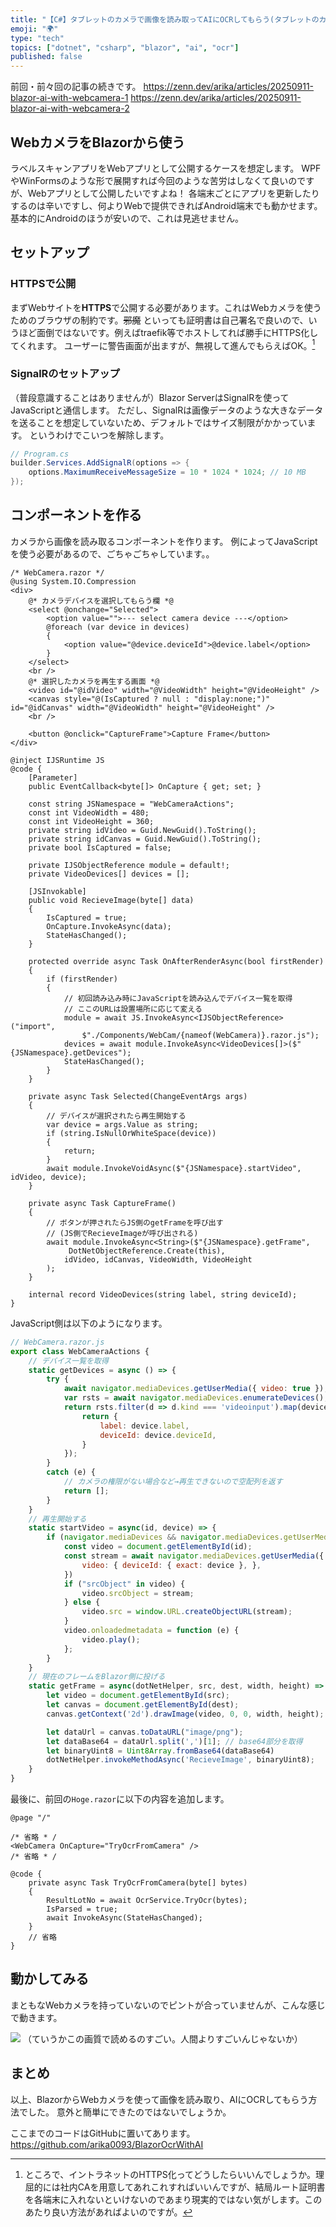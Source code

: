 ```yaml
---
title: "【C#】タブレットのカメラで画像を読み取ってAIにOCRしてもらう(タブレットのカメラ編)"
emoji: "🌍️"
type: "tech"
topics: ["dotnet", "csharp", "blazor", "ai", "ocr"]
published: false
---
```


前回・前々回の記事の続きです。
https://zenn.dev/arika/articles/20250911-blazor-ai-with-webcamera-1
https://zenn.dev/arika/articles/20250911-blazor-ai-with-webcamera-2


## WebカメラをBlazorから使う

ラベルスキャンアプリをWebアプリとして公開するケースを想定します。
WPFやWinFormsのような形で展開すれば今回のような苦労はしなくて良いのですが、Webアプリとして公開したいですよね！
各端末ごとにアプリを更新したりするのは辛いですし、何よりWebで提供できればAndroid端末でも動かせます。
基本的にAndroidのほうが安いので、これは見逃せません。

## セットアップ
### HTTPSで公開
まずWebサイトを**HTTPS**で公開する必要があります。これはWebカメラを使うためのブラウザの制約です。~~邪魔~~
といっても証明書は自己署名で良いので、いうほど面倒ではないです。例えばtraefik等でホストしてれば勝手にHTTPS化してくれます。
ユーザーに警告画面が出ますが、無視して進んでもらえばOK。[^1]

[^1]: ところで、イントラネットのHTTPS化ってどうしたらいいんでしょうか。理屈的には社内CAを用意してあれこれすればいいんですが、結局ルート証明書を各端末に入れないといけないのであまり現実的ではない気がします。このあたり良い方法があればよいのですが。

### SignalRのセットアップ
（普段意識することはありませんが）Blazor ServerはSignalRを使ってJavaScriptと通信します。
ただし、SignalRは画像データのような大きなデータを送ることを想定していないため、デフォルトではサイズ制限がかかっています。
というわけでこいつを解除します。

```cs
// Program.cs
builder.Services.AddSignalR(options => {
    options.MaximumReceiveMessageSize = 10 * 1024 * 1024; // 10 MB
}); 
```

## コンポーネントを作る

カメラから画像を読み取るコンポーネントを作ります。
例によってJavaScriptを使う必要があるので、ごちゃごちゃしています。。

```razor
/* WebCamera.razor */
@using System.IO.Compression
<div>
    @* カメラデバイスを選択してもらう欄 *@
    <select @onchange="Selected">
        <option value="">--- select camera device ---</option>
        @foreach (var device in devices)
        {
            <option value="@device.deviceId">@device.label</option>
        }
    </select>
    <br />
    @* 選択したカメラを再生する画面 *@
    <video id="@idVideo" width="@VideoWidth" height="@VideoHeight" />
    <canvas style="@(IsCaptured ? null : "display:none;")" id="@idCanvas" width="@VideoWidth" height="@VideoHeight" />
    <br />

    <button @onclick="CaptureFrame">Capture Frame</button>
</div>

@inject IJSRuntime JS
@code {
    [Parameter]
    public EventCallback<byte[]> OnCapture { get; set; }

    const string JSNamespace = "WebCameraActions";
    const int VideoWidth = 480;
    const int VideoHeight = 360;
    private string idVideo = Guid.NewGuid().ToString();
    private string idCanvas = Guid.NewGuid().ToString();
    private bool IsCaptured = false;

    private IJSObjectReference module = default!;
    private VideoDevices[] devices = [];

    [JSInvokable]
    public void RecieveImage(byte[] data)
    {
        IsCaptured = true;
        OnCapture.InvokeAsync(data);
        StateHasChanged();
    }

    protected override async Task OnAfterRenderAsync(bool firstRender)
    {
        if (firstRender)
        {
            // 初回読み込み時にJavaScriptを読み込んでデバイス一覧を取得
            // ここのURLは設置場所に応じて変える
            module = await JS.InvokeAsync<IJSObjectReference>("import",
                $"./Components/WebCam/{nameof(WebCamera)}.razor.js");
            devices = await module.InvokeAsync<VideoDevices[]>($"{JSNamespace}.getDevices");
            StateHasChanged();
        }
    }

    private async Task Selected(ChangeEventArgs args)
    {
        // デバイスが選択されたら再生開始する
        var device = args.Value as string;
        if (string.IsNullOrWhiteSpace(device))
        {
            return;
        }
        await module.InvokeVoidAsync($"{JSNamespace}.startVideo", idVideo, device);
    }

    private async Task CaptureFrame()
    {
        // ボタンが押されたらJS側のgetFrameを呼び出す
        // (JS側でRecieveImageが呼び出される)
        await module.InvokeAsync<String>($"{JSNamespace}.getFrame",
             DotNetObjectReference.Create(this),
            idVideo, idCanvas, VideoWidth, VideoHeight
        );
    }

    internal record VideoDevices(string label, string deviceId);
}
```

JavaScript側は以下のようになります。

```js
// WebCamera.razor.js
export class WebCameraActions {
    // デバイス一覧を取得
    static getDevices = async () => {
        try {
            await navigator.mediaDevices.getUserMedia({ video: true });
            var rsts = await navigator.mediaDevices.enumerateDevices();
            return rsts.filter(d => d.kind === 'videoinput').map(device => {
                return {
                    label: device.label,
                    deviceId: device.deviceId,
                }
            });
        }
        catch (e) {
            // カメラの権限がない場合など→再生できないので空配列を返す
            return [];
        }
    }
    // 再生開始する
    static startVideo = async(id, device) => {
        if (navigator.mediaDevices && navigator.mediaDevices.getUserMedia) {
            const video = document.getElementById(id);
            const stream = await navigator.mediaDevices.getUserMedia({
                video: { deviceId: { exact: device }, },
            })
            if ("srcObject" in video) {
                video.srcObject = stream;
            } else {
                video.src = window.URL.createObjectURL(stream);
            }
            video.onloadedmetadata = function (e) {
                video.play();
            };
        }
    }
    // 現在のフレームをBlazor側に投げる
    static getFrame = async(dotNetHelper, src, dest, width, height) => {
        let video = document.getElementById(src);
        let canvas = document.getElementById(dest);
        canvas.getContext('2d').drawImage(video, 0, 0, width, height);

        let dataUrl = canvas.toDataURL("image/png");
        let dataBase64 = dataUrl.split(',')[1]; // base64部分を取得
        let binaryUint8 = Uint8Array.fromBase64(dataBase64)
        dotNetHelper.invokeMethodAsync('RecieveImage', binaryUint8);
    }
}
```

最後に、前回の`Hoge.razor`に以下の内容を追加します。

```razor
@page "/"

/* 省略 * /
<WebCamera OnCapture="TryOcrFromCamera" />
/* 省略 * /

@code {
    private async Task TryOcrFromCamera(byte[] bytes)
    {
        ResultLotNo = await OcrService.TryOcr(bytes);
        IsParsed = true;
        await InvokeAsync(StateHasChanged);
    }
    // 省略
}
```

## 動かしてみる
まともなWebカメラを持っていないのでピントが合っていませんが、こんな感じで動きます。

![](https://i.imgur.com/WVBmzWp.gif)
（ていうかこの画質で読めるのすごい。人間よりすごいんじゃないか）

## まとめ
以上、BlazorからWebカメラを使って画像を読み取り、AIにOCRしてもらう方法でした。
意外と簡単にできたのではないでしょうか。


ここまでのコードはGitHubに置いてあります。
https://github.com/arika0093/BlazorOcrWithAI


